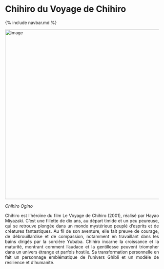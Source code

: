 # Chihiro du Voyage de Chihiro

  {% include navbar.md %}

<img width="1024" height="554" alt="image" src="https://github.com/user-attachments/assets/f4cfe5c6-9d5a-436e-848a-9e250207d0e4" />


*Chihiro Ogino*

<p style="text-align:justify;">Chihiro est l’héroïne du film Le Voyage de Chihiro (2001), réalisé par Hayao Miyazaki. C’est une fillette de dix ans, au départ timide et un peu peureuse, qui se retrouve plongée dans un monde mystérieux peuplé d’esprits et de créatures fantastiques. Au fil de son aventure, elle fait preuve de courage, de débrouillardise et de compassion, notamment en travaillant dans les bains dirigés par la sorcière Yubaba. Chihiro incarne la croissance et la maturité, montrant comment l’audace et la gentillesse peuvent triompher dans un univers étrange et parfois hostile. Sa transformation personnelle en fait un personnage emblématique de l’univers Ghibli et un modèle de résilience et d’humanité.</p>
